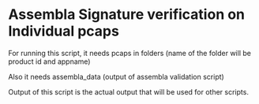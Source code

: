# Assembla Signature verification on Individual pcaps

For running this script, it needs pcaps in folders (name of the folder will be product id and appname)

Also it needs assembla_data (output of assembla validation script)

Output of this script is the actual output that will be used for other scripts.
